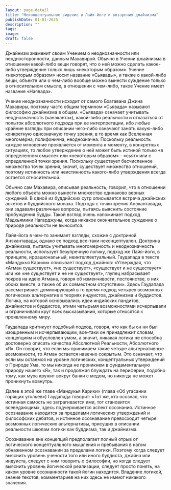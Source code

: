 ```yaml
---
layout: page-detail
title: "Неконцептуальное видение в Лайя-йоге и воззрения джайнизма"
publishDate: 01-01-2025
description: ""
tags:
image:
draft: false
---
```


 Джайнизм знаменит своим Учением о неоднозначности или неодносторонности, данным Махавирой. Обычно в Учении джайнизма в отношении какой-либо вещи говорят, что о ней можно сделать какое-либо утверждение только лишь «некоторым образом». Учение «некоторым образом» носит название «Сьявады», и также о какой-либо вещи, объекте или о чем-либо вообще можно вынести суждение только в относительном смысле, в отношении с чем-либо, такое Учение имеет название «Наявада». 

 Учение неоднозначности исходит от самого Бхагавана Джина Махавиры, поэтому часто общим термином «Сьявада» называют философию джайнизма в общем. «Сьявада» означает учитывать неоднозначность («анэканта»), какой-либо реальности и отказаться от попыток абсолютного подхода при ее интерпретации, ибо любые крайние взгляды при описании чего-либо означают занять какую-либо конкретную однозначную точку зрения, в то время как Вселенная многомерна, полифонична, неоднозначна. Поскольку реальность каждое мгновение проявляется от момента к моменту, в конкретных ситуациях, то любое утверждение о ней может быть истиной только «в определенном смысле» или «некоторым образом» - «сьят» или с определенной точки зрения. Поскольку существует бесчисленное множество точек зрения, значит, существует множество отношений, поэтому истинность или неистинность какого-либо утверждения всегда остается относительной. 

 Обычно сам Махавира, описывая реальность, говорил, что в отношении любого объекта можно вынести множество одинаково верных суждений. В одной из буддийских сутр описывается встреча джайнских аскетов и буддийского монаха. Подходя с точки зрения Анэкантавады, они задавали различные вопросы, пытаясь выяснить состояние пробуждения Будды. Такой взгляд очень напоминает подход Мадхьямики Нагарджуны, когда никакое окончательное суждение о природе реальности не выносится. 

 Лайя-йога в чем-то занимает взгляды, схожие с доктриной Анэкантавады, однако ее подход все-таки неконцептуален. Доктрина джайнизма, пытаясь учитывать многомерность и неоднозначность реальности, использует безупречную логику, подход же Лайя-йоги, в принципе, иррациональный, неинтеллектуальный. Гаудапада в тексте «Мандукья Карики» описывает подход джайнов: «Утверждая, что «Атман существует», «не существует», «существует и не существует» или же «не существует и не не существует», глупец набрасывает покров на идею Атмана, говоря об изменчивости, постоянстве, о них обоих вместе, а также об их совместном отсутствии». Здесь Гаудапада рассматривает доминирующий в то время подход четырех возможных логических альтернатив в теориях индуистов, джайнизма и буддистов. Логика, на которой основывались идеи индийских пандитов, джайнистов и буддистов, этими четырьмя возможностями исчерпывали и ограничивали круг всех высказываний, которые относятся к проявленному миру. 

 Гаудапада критикует подобный подход, говоря, что как бы он ни был изощренным и исчерпывающим, все-таки он принадлежит словам, концепциям и обусловлен умом, а значит, никакая логика не способна достоверно описать качества Абсолютной Реальности, Абсолютного «Я». Он говорит, что если мы принимаем такие четыре альтернативные возможности, то Атман остается навечно сокрытым. Это означает, что если мы остаемся на уровне логических, концептуальных утверждений о Природе Ума, то мы никогда не проникнем в фундаментальную природу нашего «Я», так и продолжая блуждать на периферии, подобно тому, как муха кружит вокруг банки с медом, но никогда не может проникнуть вовнутрь. 

 Далее в этой же главе «Мандукья Карики» (глава «Об угасании горящих угольев») Гаудапада говорит: «Тот же, кто осознал, что истинная самость не затрагивается ими, тот становится всеведающим», здесь подчеркивается аспект осознания. Истинное осознавание находится за пределами логических утверждений и философских дебатов, и истинное осознавание превосходит четыре возможных логических альтернативы, присущих в описании реальности школам логики как буддизма, так и джайнизма. 

 Осознавание вне концепций предполагает полный отрыв от логического концептуального мышления и пребывания в нагом обнаженном осознавании за пределами логики. Поэтому когда следует выяснить уровень учености того или иного буддиста, джайна или индуиста, следует с ним говорить о философии, но когда следует выяснить уровень йогической реализации, следует просто понять, на каком уровне осознанности такой йогин находится. Владение логикой, знание текстов, комментариев на них здесь не имеют никакого значения. 
